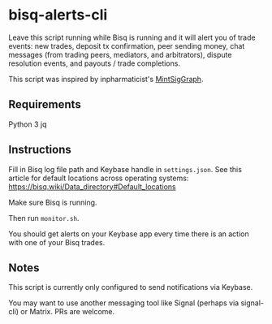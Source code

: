 # bisq-alerts-cli

Leave this script running while Bisq is running and it will alert you of trade events: new trades, deposit tx confirmation, peer sending money, chat messages (from trading peers, mediators, and arbitrators), dispute resolution events, and payouts / trade completions.

This script was inspired by inpharmaticist's [MintSigGraph](https://github.com/inpharmaticist/MintSigGraph).

## Requirements

Python 3
jq

## Instructions

Fill in Bisq log file path and Keybase handle in `settings.json`. See this article for default locations across operating systems:
https://bisq.wiki/Data_directory#Default_locations

Make sure Bisq is running.

Then run `monitor.sh`.

You should get alerts on your Keybase app every time there is an action with one of your Bisq trades.

## Notes

This script is currently only configured to send notifications via Keybase.

You may want to use another messaging tool like Signal (perhaps via signal-cli) or Matrix. PRs are welcome.
